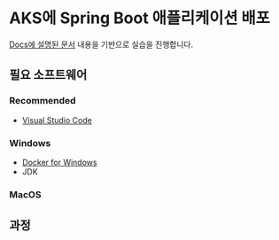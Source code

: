 # AKS에 Spring Boot 애플리케이션 배포

[Docs에 설명된 문서](https://docs.microsoft.com/ko-kr/azure/java/spring-framework/deploy-spring-boot-java-app-on-kubernetes?wt.mc_id=AID2463800_QSG_SCL_361864&ocid=AID2463800_QSG_SCL_361864&utm_medium=Owned%20%26%20Operated&utm_campaign=FY20_APAC_Dev%20Community_CFT_Internal%20Social) 내용을 기반으로 실습을 진행합니다.

## 필요 소프트웨어

### Recommended

- [Visual Studio Code](https://code.visualstudio.com)

### Windows
- [Docker for Windows](https://docs.docker.com/docker-for-windows/)
- JDK

### MacOS

## 과정

